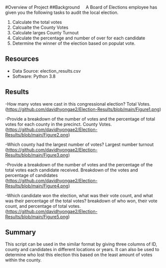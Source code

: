#Overview of Project 
##Background 
    A Board of Elections employee has given you the following tasks to audit the local election.

1. Calculate the total votes
2. Calcualte the County Votes
3. Calculate larges County Turnout
4. Calculate the percentage and number of over for each candidate
5. Determine the winner of the election based on populat vote.


## Resources
- Data Source: election_results.csv
- Software: Python 3.8

## Results 
-How many votes were cast in this congressional election?
Total Votes. 
</br> (https://github.com/davidhyongae2/Election-Results/blob/main/Figure1.png) </br>

-Provide a breakdown of the number of votes and the percentage of total votes for each county in the precinct.
County Votes. 
</br> (https://github.com/davidhyongae2/Election-Results/blob/main/Figure2.png) </br>

-Which county had the largest number of votes?
Largest number turnout 
</br> (https://github.com/davidhyongae2/Election-Results/blob/main/Figure3.png) </br>

-Provide a breakdown of the number of votes and the percentage of the total votes each candidate received.
Breakdown of the votes and percentage of candidates 
</br> (https://github.com/davidhyongae2/Election-Results/blob/main/Figure4.png) </br>

-Which candidate won the election, what was their vote count, and what was their percentage of the total votes?
breakdown of who won, their vote count, and percentage of total votes. 
</br> (https://github.com/davidhyongae2/Election-Results/blob/main/Figure5.png) </br>
 
## Summary
This script can be used in the similar format by giving three columns of ID, county and candidates in different locations or years.
It can also be used to determine who lost this election this based on the least amount of votes within the county. 
